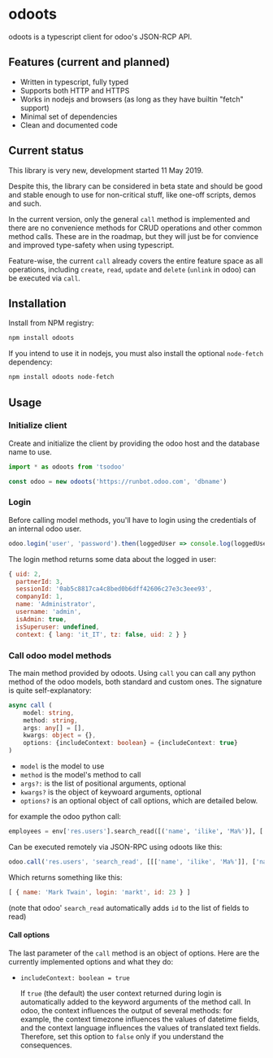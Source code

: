 # odoots

odoots is a typescript client for odoo's JSON-RCP API.

## Features (current and planned)

* Written in typescript, fully typed
* Supports both HTTP and HTTPS
* Works in nodejs and browsers (as long as they have builtin "fetch" support)
* Minimal set of dependencies
* Clean and documented code

## Current status

This library is very new, development started 11 May 2019.

Despite this, the library can be considered in beta state and should be
good and stable enough to use for non-critical stuff, like one-off scripts,
demos and such.

In the current version, only the general `call` method is implemented and
there are no convenience methods for CRUD operations and other common method
calls. These are in the roadmap, but they will just be for convience and
improved type-safety when using typescript.

Feature-wise, the current `call` already covers the entire
feature space as all operations, including `create`, `read`, `update` and
`delete` (`unlink` in odoo) can be executed via `call`.

## Installation

Install from NPM registry:

```sh
npm install odoots
```

If you intend to use it in nodejs, you must also install the optional
`node-fetch` dependency:

```sh
npm install odoots node-fetch
```

## Usage

### Initialize client
Create and initialize the client by providing the odoo host and the database
name to use.
```typescript
import * as odoots from 'tsodoo'

const odoo = new odoots('https://runbot.odoo.com', 'dbname')
```

### Login

Before calling model methods, you'll have to login using the credentials of
an internal odoo user.

```typescript
odoo.login('user', 'password').then(loggedUser => console.log(loggedUser))
```
The login method returns some data about the logged in user:
```javascript
{ uid: 2,
  partnerId: 3,
  sessionId: '0ab5c8817ca4c8bed0b6dff42606c27e3c3eee93',
  companyId: 1,
  name: 'Administrator',
  username: 'admin',
  isAdmin: true,
  isSuperuser: undefined,
  context: { lang: 'it_IT', tz: false, uid: 2 } }
```

### Call odoo model methods

The main method provided by odoots. Using `call` you can call any python
method of the odoo models, both standard and custom ones.
The signature is quite self-explanatory:

```typescript
async call (
    model: string,
    method: string,
    args: any[] = [],
    kwargs: object = {},
    options: {includeContext: boolean} = {includeContext: true}
)
```

* `model` is the model to use
* `method` is the model's method to call
* `args?:` is the list of positional arguments, optional
* `kwargs?` is the object of keywoard arguments, optional
* `options?` is an optional object of call options, which are detailed below.

for example the odoo python call:

```python
employees = env['res.users'].search_read([('name', 'ilike', 'Ma%')], ['name', 'login'])
```

Can be executed remotely via JSON-RPC using odoots like this:

```typescript
odoo.call('res.users', 'search_read', [[['name', 'ilike', 'Ma%']], ['name', 'login']])
```

Which returns something like this:

```javascript
[ { name: 'Mark Twain', login: 'markt', id: 23 } ]
```
(note that odoo' `search_read` automatically adds `id` to the
list of fields to read)

#### Call options

The last parameter of the `call` method is an object of options.
Here are the currently implemented options and what they do:

* `includeContext: boolean = true`

  If `true` (the default) the user context returned during login
  is automatically added to the keyword arguments of the method call.
  In odoo, the context influences the output of several methods: for
  example, the context timezone influences the values of datetime fields,
  and the context language influences the values of translated text
  fields. Therefore, set this option to `false` only if you understand
  the consequences.